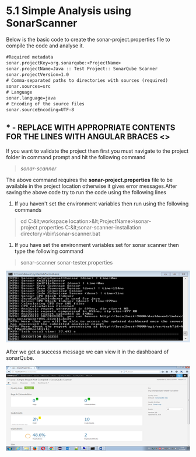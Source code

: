 # 5.1 Simple Analysis using SonarScanner

Below is the basic code to create the sonar-project.properties file to compile the code and analyse it.

```text
#Required metadata
sonar.projectKey=org.sonarqube:<ProjectName>
sonar.projectName=Java :: Test Project:: SonarQube Scanner
sonar.projectVersion=1.0
# Comma-separated paths to directories with sources (required)
sonar.sources=src
# Language
sonar.language=java
# Encoding of the source files
sonar.sourceEncoding=UTF-8
```

## \* - REPLACE WITH APPROPRIATE CONTENTS FOR THE LINES WITH ANGULAR BRACES &lt;&gt;

If you want to validate the project then first you must navigate to the project folder in command prompt and hit the following command

> _sonar-scanner_

The above command requires the **sonar-project.properties** file to be available in the project location otherwise it gives error messages.After saving the above code try to run the code using the following lines

1. If you haven't set the environment variables then run using the following commands

> cd C:\&lt;workspace location&gt;\&lt;ProjectName&gt;\sonar-project.properties C:\&lt;sonar-scanner-installation directory&gt;\bin\sonar-scanner.bat

1. If you have set the environment variables set for sonar scanner then type the following command

> sonar-scanner sonar-tester.properties

![](../.gitbook/assets/sonarqubeviewercmd.png)

After we get a success message we can view it in the dashboard of sonarQube.

![](../.gitbook/assets/sonarquberesult.png)

